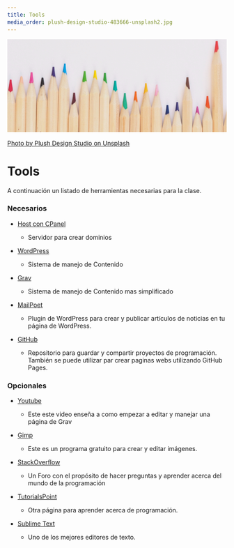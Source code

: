 ```yaml
---
title: Tools
media_order: plush-design-studio-483666-unsplash2.jpg
---
```


![](plush-design-studio-483666-unsplash2.jpg)

[Photo by Plush Design Studio on Unsplash](https://unsplash.com/photos/l3N9Q27zULw)


# **Tools**

A continuación un listado de herramientas necesarias para la clase.

### Necesarios

* [Host con CPanel](https://reclaimhosting.com)

	* Servidor para crear dominios

* [WordPress](https://wordpress.org/download/)

	* Sistema de manejo de Contenido

* [Grav](https://getgrav.org/downloads)

	* Sistema de manejo de Contenido mas simplificado

* [MailPoet](https://www.mailpoet.com/)
	* Plugin de WordPress para crear y publicar artículos de noticias en tu página de WordPress.

* [GitHub](https://github.com)
	* Repositorio para guardar y compartir proyectos de programación. También se puede utilizar par crear paginas webs utilizando GitHub Pages.


### Opcionales

* [Youtube](https://youtu.be/3nGqaPl4i-M)

	* Este este video enseña a como empezar a editar y manejar una página de Grav


* [Gimp](https://www.gimp.org/)

	* Este es un programa gratuito para crear y editar imágenes.

* [StackOverflow](https://stackoverflow.com/)
	* Un Foro con el propósito de hacer preguntas y aprender acerca del mundo de la programación

* [TutorialsPoint](https://www.tutorialspoint.com/)
	* Otra página para aprender acerca de programación.
	
* [Sublime Text](https://www.sublimetext.com/)
	* Uno de los mejores editores de texto.
	
